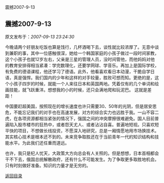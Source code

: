 震撼2007-9-13
## 震撼2007-9-13

 原文发布于：*2007-09-13 23:24:30*

  
今晚请两个好朋友吃饭也算是饯行，几杯酒喝下去，谈性就比较浓厚了。无意中谈到兼职的事，其中一位感触很深，她给一个韩国家庭的小孩子做过一段时间家教，这个小孩子也就12岁左右，父亲是三星的管理人员，没时间管他，而他妈妈对他的教育安排得相当紧凑：学完数理化，还要学网球、学音乐。再加上是国际学校，有免费的德语课程，他还学习了德语。此外，他看喜欢看日本动漫，干脆自学日语，真是强悍。我们国内的少年和这样的对手较量，胜败可想而知。更绝的是，这个小孩子四岁的时候，就能一个人来往日本和英国两地。凭着仅有的几个单词和绘画技能，就飞跃重洋。想想我的小的时候，还只会满地爬和玩泥巴。 这就是差距！

  
中国要赶超美国，按照现在的增长速度也许只需要30、50年的光阴，但是居安思危，不能忘记我们的对手也在高速发展，对方的综合实力也远胜于我。一山不容二虎，在各项资源都相当紧张的情况下，强国之间的冲突摩擦很难避免。国人目前普遍陷入股市楼市的狂热中，或者怨天尤人、或者沾沾自喜。普遍地短视。只喜欢短平快的项目，不想做长线投资，不愿深入地研究，总是一厢情愿地用市场换技术。其实核心技术是根本还不到的。未来竞争取胜还在于当前青年一代的知识结构和技能水平。为此我们还任重而道远。

  
也许，我只是杞人忧天，大政策大方向总会有人关照的。但是想想，日本首相都会干不下去，俄国总统解散政府，还有什么不可能发生。为了争取更多取胜地机会。只有时刻做好准备。知识的力量才是无穷的。

 

[返回目录](index.html)
